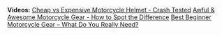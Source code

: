 **Videos:**
[Cheap vs Expensive Motorcycle Helmet - Crash Tested](https://youtu.be/eBnioxhXkFA)
[Awful & Awesome Motorcycle Gear - How to Spot the Difference](https://youtu.be/lwwlvi1hf10)
[Best Beginner Motorcycle Gear – What Do You Really Need?](https://youtu.be/rmWQKoN6yX0) 
